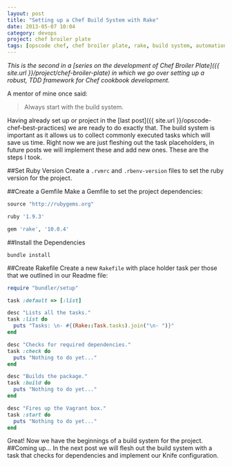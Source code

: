 ```yaml
---
layout: post
title: "Setting up a Chef Build System with Rake"
date: 2013-05-07 10:04
category: devops
project: chef broiler plate
tags: [opscode chef, chef broiler plate, rake, build system, automation]
---
```

*This is the second in a [series on the development of Chef Broiler Plate]({{ site.url }}/project/chef-broiler-plate) in which we go over setting up a robust, TDD framework for Chef cookbook development.*

A mentor of mine once said:

> Always start with the build system.

Having already set up or project in the [last post]({{ site.url }}/opscode-chef-best-practices) we are ready to do exactly that. The build system is important as it allows us to collect commonly executed tasks which will save us time. Right now we are just fleshing out the task placeholders, in future posts we will implement these and add new ones. These are the steps I took.

##Set Ruby Version
Create a `.rvmrc` and `.rbenv-version` files to set the ruby version for the project.

##Create a Gemfile
Make a Gemfile to set the project dependencies:

```ruby
source "http://rubygems.org"

ruby '1.9.3'

gem 'rake', '10.0.4'
```

##Install the Dependencies

    bundle install

##Create Rakefile
Create a new `Rakefile` with place holder task per those that we outlined in our Readme file:

```ruby
require "bundler/setup"

task :default => [:list]

desc "Lists all the tasks."
task :list do
  puts "Tasks: \n- #{(Rake::Task.tasks).join("\n- ")}"
end

desc "Checks for required dependencies."
task :check do
  puts "Nothing to do yet..."
end

desc "Builds the package."
task :build do
  puts "Nothing to do yet..."
end

desc "Fires up the Vagrant box."
task :start do
  puts "Nothing to do yet..."
end
```

Great! Now we have the beginnings of a build system for the project.
##Coming up…
In the next post we will flesh out the build system with a task that checks for dependencies and implement our Knife configuration.


